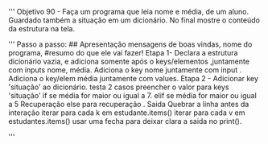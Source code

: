 '''
Objetivo 90 -
Faça um programa que leia nome e média, de um aluno.
    Guardado também a situação em um dicionário. No final mostre
o conteúdo da estrutura na tela.

'''
Passo a passo:
	## Apresentação mensagens de boas vindas, nome do programa, 
#resumo do que ele vai fazer!
Etapa 1-
    Declara a estrutura dicionário vazia, e adiciona somente após
o keys/elementos ,juntamente com inputs nome, média.
    Adiciona o key nome juntamente com input .
    Adiciona o key/elem média juntamente com values.
Etapa 2 - 
    Adicionar key 'situação' ao dicionário.
    testa 2 casos preencher o valor para keys 'situação'
    if se  média for maior ou igual a 7.
    elif se  média for maior ou igual a 5 Recuperação
    else  para recuperação .
Saida
    Quebrar a linha antes da interação
    iterar para cada k em estudante.items()
    iterar para cada v em estudantes.items()
    usar uma fecha para deixar clara a saida no print().

'''
